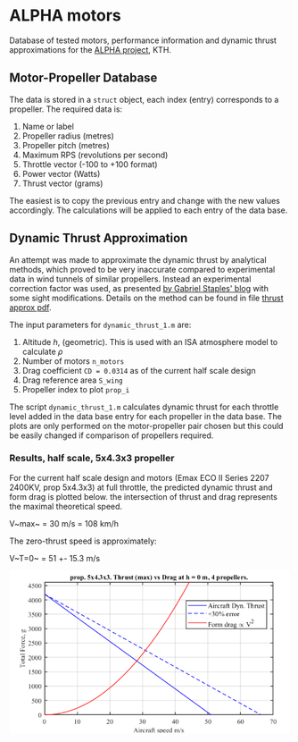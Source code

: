 # ALPHA motors 
Database of tested motors, performance information and dynamic thrust approximations for the [ALPHA project](https://www.kthaero.com/alpha), KTH.

## Motor-Propeller Database

The data is stored in a `struct` object, each index (entry) corresponds to a propeller. The required data is:

1. Name or label
2. Propeller radius (metres)
3. Propeller pitch (metres)
4. Maximum RPS (revolutions per second)
5. Throttle vector (-100 to +100 format)
6. Power vector (Watts)
7. Thrust vector (grams)

The easiest is to copy the previous entry and change with the new values accordingly. The calculations will be applied to each entry of the data base.

## Dynamic Thrust Approximation

An attempt was made to approximate the dynamic thrust by analytical methods, which proved to be very inaccurate compared to experimental data in wind tunnels of similar propellers. Instead an experimental correction factor was used, as presented [by Gabriel Staples' blog](https://www.flitetest.com/articles/propeller-static-dynamic-thrust-calculation) with some sight modifications. Details on the method can be found in file [thrust approx pdf](thrust_approx.pdf).

The input parameters for `dynamic_thrust_1.m` are:

1. Altitude $h$, (geometric). This is used with an ISA atmosphere model to calculate $\rho$
2. Number of motors `n_motors`
3. Drag coefficient `CD = 0.0314` as of the current half scale design
4. Drag reference area `S_wing`
5. Propeller index to plot `prop_i`

The script `dynamic_thrust_1.m` calculates dynamic thrust for each throttle level added in the data base entry for each propeller in the data base. The plots are only performed on the motor-propeller pair chosen but this could be easily changed if comparison of propellers required.

### Results, half scale, 5x4.3x3 propeller

For the current half scale design and motors (Emax ECO II Series 2207 2400KV, prop 5x4.3x3) at full throttle, the predicted dynamic thrust and form drag is plotted below. the intersection of thrust and drag represents the maximal theoretical speed.

V~max~ = 30 m/s = 108 km/h

The zero-thrust speed is approximately:

V~T=0~ = 51 +- 15.3 m/s

![thrust vs drag](images/dynamic_thrust.png)

